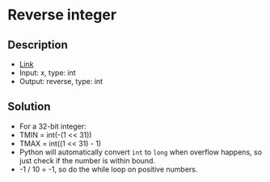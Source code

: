 # Reverse integer

## Description

* [Link](https://leetcode.com/problems/reverse-integer/)
* Input: x, type: int
* Output: reverse, type: int

## Solution

* For a 32-bit integer:
 * TMIN = int(-(1 << 31))
 * TMAX = int((1 << 31) - 1)
* Python will automatically convert `int` to `long` when overflow happens, so just check if the number is within bound.
* -1 / 10 = -1, so do the while loop on positive numbers.
